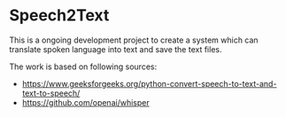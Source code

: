 # Speech2Text

This is a ongoing development project to create a system which can translate spoken language into text and save the text files.

The work is based on following sources:
- https://www.geeksforgeeks.org/python-convert-speech-to-text-and-text-to-speech/
- https://github.com/openai/whisper